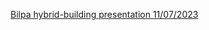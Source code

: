 [Bilpa hybrid-building presentation 11/07/2023](https://indico.cern.ch/event/1303151/contributions/5480159/attachments/2682043/4652810/BHM_Hybrid_Building_BILPA_2023_07_11.pdf)